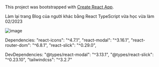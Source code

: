 This project was bootstrapped with [Create React App](https://github.com/facebook/create-react-app).

Làm lại trang Blog của người khác bằng React TypeScript vừa học vừa làm 02/2023

![image](https://user-images.githubusercontent.com/112876270/221125044-f1393550-d311-4c28-b63c-acc895fdb445.png)


Dependencies:
    "react-icons": "^4.7.1",
    "react-modal": "^3.16.1",
    "react-router-dom": "^6.8.1",
    "react-slick": "^0.29.0",
 
DevDependencies: 
    "@types/react-modal": "^3.13.1",
    "@types/react-slick": "^0.23.10",
    "tailwindcss": "^3.2.7"
 
